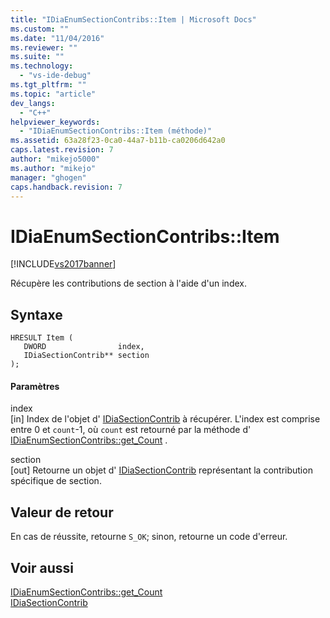 ```yaml
---
title: "IDiaEnumSectionContribs::Item | Microsoft Docs"
ms.custom: ""
ms.date: "11/04/2016"
ms.reviewer: ""
ms.suite: ""
ms.technology: 
  - "vs-ide-debug"
ms.tgt_pltfrm: ""
ms.topic: "article"
dev_langs: 
  - "C++"
helpviewer_keywords: 
  - "IDiaEnumSectionContribs::Item (méthode)"
ms.assetid: 63a28f23-0ca0-44a7-b11b-ca0206d642a0
caps.latest.revision: 7
author: "mikejo5000"
ms.author: "mikejo"
manager: "ghogen"
caps.handback.revision: 7
---
```

# IDiaEnumSectionContribs::Item
[!INCLUDE[vs2017banner](../../code-quality/includes/vs2017banner.md)]

Récupère les contributions de section à l'aide d'un index.  
  
## Syntaxe  
  
```cpp#  
HRESULT Item (   
   DWORD                index,  
   IDiaSectionContrib** section  
);  
```  
  
#### Paramètres  
 index  
 \[in\]  Index de l'objet d' [IDiaSectionContrib](../../debugger/debug-interface-access/idiasectioncontrib.md) à récupérer.  L'index est comprise entre 0 et `count`\-1, où `count` est retourné par la méthode d' [IDiaEnumSectionContribs::get\_Count](../Topic/IDiaEnumSectionContribs::get_Count.md) .  
  
 section  
 \[out\]  Retourne un objet d' [IDiaSectionContrib](../../debugger/debug-interface-access/idiasectioncontrib.md) représentant la contribution spécifique de section.  
  
## Valeur de retour  
 En cas de réussite, retourne `S_OK`; sinon, retourne un code d'erreur.  
  
## Voir aussi  
 [IDiaEnumSectionContribs::get\_Count](../Topic/IDiaEnumSectionContribs::get_Count.md)   
 [IDiaSectionContrib](../../debugger/debug-interface-access/idiasectioncontrib.md)